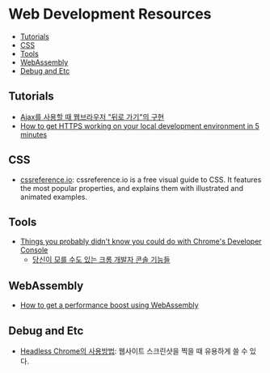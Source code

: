 Web Development Resources
===============================

- [Tutorials](#tutorials)
- [CSS](#css)
- [Tools](#tools)
- [WebAssembly](#webassembly)
- [Debug and Etc](#debug-and-etc)

## Tutorials

- [Ajax를 사용할 때 웹브라우저 "뒤로 가기"의 구현](https://blog.outsider.ne.kr/1276)
- [How to get HTTPS working on your local development environment in 5 minutes](https://medium.freecodecamp.org/how-to-get-https-working-on-your-local-development-environment-in-5-minutes-7af615770eec)

## CSS

- [cssreference.io](http://cssreference.io/): cssreference.io is a free visual guide to CSS. It features the most popular properties, and explains them with illustrated and animated examples.

## Tools

- [Things you probably didn't know you could do with Chrome's Developer Console](https://medium.freecodecamp.com/10-tips-to-maximize-your-javascript-debugging-experience-b69a75859329#.42utdzntb)
  - [당신이 모를 수도 있는 크롬 개발자 콘솔 기능들](https://www.vobour.com/book/view/M44A6i977adRR54g2)

## WebAssembly

- [How to get a performance boost using WebAssembly](https://hackernoon.com/how-to-get-a-performance-boost-using-webassembly-8844ec6dd665#.dyudpmbir)

## Debug and Etc

- [Headless Chrome의 사용방법](https://blog.outsider.ne.kr/1291): 웹사이트 스크린샷을 찍을 때 유용하게 쓸 수 있다.
